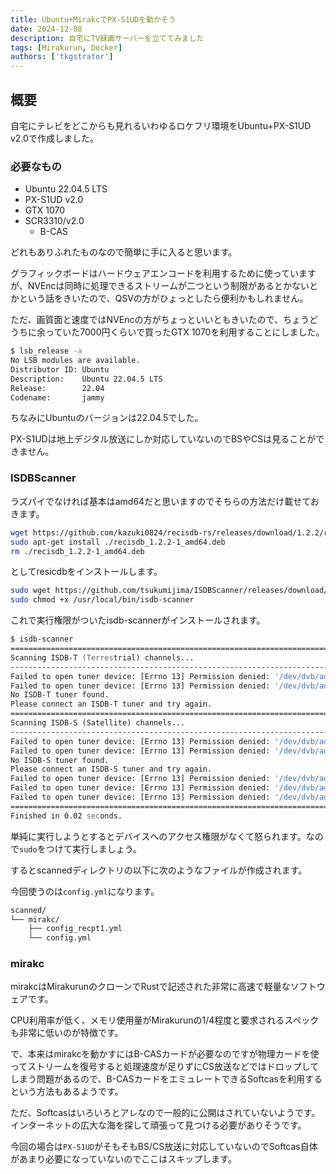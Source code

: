 ```yaml
---
title: Ubuntu+MirakcでPX-S1UDを動かそう
date: 2024-12-08
description: 自宅にTV録画サーバーを立ててみました
tags: [Mirakurun, Docker]
authors: ['tkgstrator']
---
```


## 概要

自宅にテレビをどこからも見れるいわゆるロケフリ環境をUbuntu+PX-S1UD v2.0で作成しました。

### 必要なもの

- Ubuntu 22.04.5 LTS
- PX-S1UD v2.0
- GTX 1070
- SCR3310/v2.0
  - B-CAS

どれもありふれたものなので簡単に手に入ると思います。

グラフィックボードはハードウェアエンコードを利用するために使っていますが、NVEncは同時に処理できるストリームが二つという制限があるとかないとかという話をきいたので、QSVの方がひょっとしたら便利かもしれません。

ただ、画質面と速度ではNVEncの方がちょっといいともきいたので、ちょうどうちに余っていた7000円くらいで買ったGTX 1070を利用することにしました。

```zsh
$ lsb_release -a
No LSB modules are available.
Distributor ID: Ubuntu
Description:    Ubuntu 22.04.5 LTS
Release:        22.04
Codename:       jammy
```

ちなみにUbuntuのバージョンは22.04.5でした。

PX-S1UDは地上デジタル放送にしか対応していないのでBSやCSは見ることができません。

### ISDBScanner

ラズパイでなければ基本はamd64だと思いますのでそちらの方法だけ載せておきます。

```zsh
wget https://github.com/kazuki0824/recisdb-rs/releases/download/1.2.2/recisdb_1.2.2-1_amd64.deb
sudo apt-get install ./recisdb_1.2.2-1_amd64.deb
rm ./recisdb_1.2.2-1_amd64.deb
```

としてresicdbをインストールします。

```zsh
sudo wget https://github.com/tsukumijima/ISDBScanner/releases/download/v1.2.0/isdb-scanner -O /usr/local/bin/isdb-scanner
sudo chmod +x /usr/local/bin/isdb-scanner
```

これで実行権限がついたisdb-scannerがインストールされます。

```zsh
$ isdb-scanner
========================================================================= ISDBScanner version 1.2.0 =========================================================================
Scanning ISDB-T (Terrestrial) channels...
-----------------------------------------------------------------------------------------------------------------------------------------------------------------------------
Failed to open tuner device: [Errno 13] Permission denied: '/dev/dvb/adapter0/frontend0'
Failed to open tuner device: [Errno 13] Permission denied: '/dev/dvb/adapter0/frontend0'
No ISDB-T tuner found.
Please connect an ISDB-T tuner and try again.
=============================================================================================================================================================================
Scanning ISDB-S (Satellite) channels...
-----------------------------------------------------------------------------------------------------------------------------------------------------------------------------
Failed to open tuner device: [Errno 13] Permission denied: '/dev/dvb/adapter0/frontend0'
Failed to open tuner device: [Errno 13] Permission denied: '/dev/dvb/adapter0/frontend0'
No ISDB-S tuner found.
Please connect an ISDB-S tuner and try again.
Failed to open tuner device: [Errno 13] Permission denied: '/dev/dvb/adapter0/frontend0'
Failed to open tuner device: [Errno 13] Permission denied: '/dev/dvb/adapter0/frontend0'
Failed to open tuner device: [Errno 13] Permission denied: '/dev/dvb/adapter0/frontend0'
=============================================================================================================================================================================
Finished in 0.02 seconds.
```

単純に実行しようとするとデバイスへのアクセス権限がなくて怒られます。なので`sudo`をつけて実行しましょう。

するとscannedディレクトリの以下に次のようなファイルが作成されます。

今回使うのは`config.yml`になります。

```bash
scanned/
└── mirakc/
    ├── config_recpt1.yml
    └── config.yml
```

### mirakc

mirakcはMirakurunのクローンでRustで記述された非常に高速で軽量なソフトウェアです。

CPU利用率が低く、メモリ使用量がMirakurunの1/4程度と要求されるスペックも非常に低いのが特徴です。

で、本来はmirakcを動かすにはB-CASカードが必要なのですが物理カードを使ってストリームを復号すると処理速度が足りずにCS放送などではドロップしてしまう問題があるので、B-CASカードをエミュレートできるSoftcasを利用するという方法もあるようです。

ただ、Softcasはいろいろとアレなので一般的に公開はされていないようです。インターネットの広大な海を探して頑張って見つける必要がありそうです。

今回の場合は`PX-S1UD`がそもそもBS/CS放送に対応していないのでSoftcas自体があまり必要になっていないのでここはスキップします。
